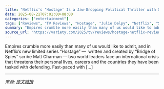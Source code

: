 ```yaml
---
title: "Netflix’s ‘Hostage’ Is a Jaw-Dropping Political Thriller with Soapy Elements: TV Review"
date: 2025-08-21T07:01:00+08:00
categories: ["entertainment"]
tags: ["Reviews", "TV Reviews", "Hostage", "Julie Delpy", "Netflix", "Suranne Jones"]
summary: "Empires crumble more easily than many of us would like to admit, and in Netflix&#8217;s new limited series &#8220;Hostage&#8221; —&#160; written and created by &#8220;Bridge of Spies&#8221; scribe Mat"
source_url: "https://variety.com/2025/tv/reviews/hostage-netflix-review-1236494176/"
---
```


Empires crumble more easily than many of us would like to admit, and in Netflix&#8217;s new limited series &#8220;Hostage&#8221; —&#160; written and created by &#8220;Bridge of Spies&#8221; scribe Matt Charman — two world leaders face an international crisis that threatens their personal lives, careers and the countries they have been tasked with defending. Fast-paced with [&#8230;]

---

*来源: [原文链接](https://variety.com/2025/tv/reviews/hostage-netflix-review-1236494176/)*

